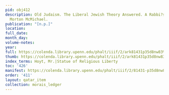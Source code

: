 ```yaml
---
pid: obj412
description: Old Judaism. The Liberal Jewish Theory Answered. A Rabbi?s Tribute to
  Morton McMichael.
publication: "[n.p.]"
location:
full_date:
month_day:
volume-notes:
year:
full: https://colenda.library.upenn.edu/phalt/iiif/2/ark81431p35d8nw83%2FSHA256E-s8257907--8f176cb01e9d80dcfcb9603a5ace45aa8c1e06328fe328f55b4af24311e763ba.jpeg/full/3500,/0/default.jpg
thumb: https://colenda.library.upenn.edu/phalt/iiif/2/ark81431p35d8nw83%2FSHA256E-s8257907--8f176cb01e9d80dcfcb9603a5ace45aa8c1e06328fe328f55b4af24311e763ba.jpeg/full/!200,200/0/default.jpg
index_terms: Hoyt, Mr.|Statue of Religious Liberty
toc: '426'
manifest: https://colenda.library.upenn.edu/phalt/iiif/2/81431-p35d8nw83/manifest
order: '411'
layout: qatar_item
collection: morais_ledger
---
```


